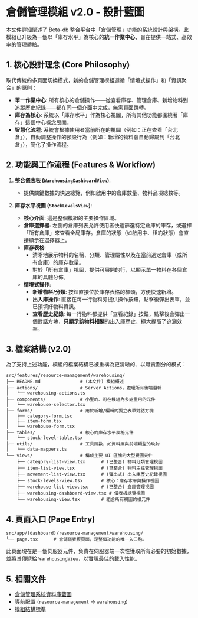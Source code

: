 # 倉儲管理模組 v2.0 - 設計藍圖

本文件詳細闡述了 Beta-db 整合平台中「倉儲管理」功能的系統設計與架構。此模組已升級為一個以「庫存水平」為核心的**統一作業中心**，旨在提供一站式、高效率的管理體驗。

## 1. 核心設計理念 (Core Philosophy)

取代傳統的多頁面切換模式，新的倉儲管理模組遵循「情境式操作」和「資訊聚合」的原則：

- **單一作業中心**: 所有核心的倉儲操作——從查看庫存、管理倉庫、新增物料到追蹤歷史紀錄——都在同一個介面中完成，無需頁面跳轉。
- **庫存為核心**: 系統以「庫存水平」作為核心視圖，所有其他功能都圍繞著「庫存」這個中心概念展開。
- **智慧化流程**: 系統會根據使用者當前所在的視圖（例如：正在查看「台北倉」），自動調整操作的預設行為（例如：新增的物料會自動歸屬到「台北倉」），簡化了操作流程。

## 2. 功能與工作流程 (Features & Workflow)

1.  **整合儀表板 (`WarehousingDashboardView`)**:
    - 提供關鍵數據的快速總覽，例如啟用中的倉庫數量、物料品項總數等。

2.  **庫存水平視圖 (`StockLevelsView`)**:
    - **核心介面**: 這是整個模組的主要操作區域。
    - **倉庫選擇器**: 左側的倉庫列表允許使用者快速篩選特定倉庫的庫存，或選擇「所有倉庫」來查看全局庫存。倉庫的狀態（如啟用中、租約狀態）會直接顯示在選擇器上。
    - **庫存表格**:
      - 清晰地展示物料的名稱、分類、管理屬性以及在當前選定倉庫（或所有倉庫）的庫存數量。
      - 對於「所有倉庫」視圖，提供可展開的行，以顯示單一物料在各個倉庫的具體分佈。
    - **情境式操作**:
      - **新增物料/分類**: 按鈕直接位於庫存表格的標頭，方便快速新增。
      - **出入庫操作**: 直接在每一行物料旁提供操作按鈕，點擊後彈出表單，並已預填好物料資訊。
      - **查看歷史紀錄**: 每一行物料都提供「查看紀錄」按鈕，點擊後會彈出一個對話方塊，**只顯示該物料相關**的出入庫歷史，極大提高了追溯效率。

## 3. 檔案結構 (v2.0)

為了支持上述功能，模組的檔案結構已被重構為更清晰的、以職責劃分的模式：

```
src/features/resource-management/warehousing/
├── README.md               # (本文件) 模組概述
├── actions/                # Server Actions，處理所有後端邏輯
│   └── warehousing-actions.ts
├── components/             # 小型的、可在模組內多處重用的元件
│   └── warehouse-selector.tsx
├── forms/                  # 用於新增/編輯的獨立表單對話方塊
│   ├── category-form.tsx
│   ├── item-form.tsx
│   └── warehouse-form.tsx
├── tables/                 # 核心的庫存水平表格元件
│   └── stock-level-table.tsx
├── utils/                  # 工具函數，如資料庫與前端類型的映射
│   └── data-mappers.ts
└── views/                  # 構成主要 UI 區塊的大型視圖元件
    ├── category-list-view.tsx      # (已整合) 物料分類管理視圖
    ├── item-list-view.tsx          # (已整合) 物料主檔管理視圖
    ├── movement-list-view.tsx      # (彈出式) 出入庫歷史紀錄視圖
    ├── stock-levels-view.tsx       # 核心：庫存水平與操作視圖
    ├── warehouse-list-view.tsx     # (已整合) 倉庫管理視圖
    ├── warehousing-dashboard-view.tsx # 儀表板總覽視圖
    └── warehousing-view.tsx        # 組合所有視圖的根元件
```

## 4. 頁面入口 (Page Entry)

```
src/app/(dashboard)/resource-management/warehousing/
└── page.tsx      # 倉儲儀表板頁面，是整個功能的唯一入口點。
```

此頁面現在是一個伺服器元件，負責在伺服器端一次性獲取所有必要的初始數據，並將其傳遞給 `WarehousingView`，以實現最佳的載入性能。

## 5. 相關文件

- [倉儲管理系統資料庫藍圖](../../04_project_management/inventory.md)
- [導航配置](../../../components/layout/config/navigation.config.ts) (`resource-management` -> `warehousing`)
- [模組結構標準](../../03_development/module-structure-standards.md)
